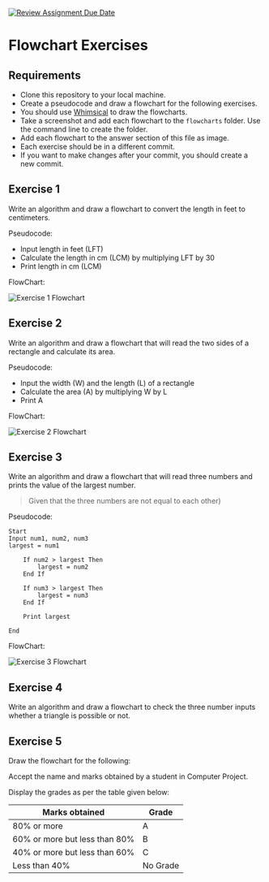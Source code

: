 [![Review Assignment Due Date](https://classroom.github.com/assets/deadline-readme-button-22041afd0340ce965d47ae6ef1cefeee28c7c493a6346c4f15d667ab976d596c.svg)](https://classroom.github.com/a/gOIoHK0u)

# Flowchart Exercises

## Requirements

- Clone this repository to your local machine.
- Create a pseudocode and draw a flowchart for the following exercises.
- You should use [Whimsical](https://whimsical.com) to draw the flowcharts.
- Take a screenshot and add each flowchart to the `flowcharts` folder. Use the command line to create the folder.
- Add each flowchart to the answer section of this file as image.
- Each exercise should be in a different commit.
- If you want to make changes after your commit, you should create a new commit.

## Exercise 1

Write an algorithm and draw a flowchart to convert the length in feet to centimeters.

Pseudocode:

- Input length in feet (LFT)
- Calculate the length in cm (LCM) by multiplying LFT by 30
- Print length in cm (LCM)

FlowChart:

![Exercise 1 Flowchart](./flowcharts/exercise1_flowchart.png)

## Exercise 2

Write an algorithm and draw a flowchart that will read the two sides of a rectangle and calculate its area.

Pseudocode:

- Input the width (W) and the length (L) of a rectangle
- Calculate the area (A) by multiplying W by L
- Print A

FlowChart:

![Exercise 2 Flowchart](./flowcharts/exercise2_flowchart.png)

## Exercise 3

Write an algorithm and draw a flowchart that will read three numbers and prints the value of the largest number.

> Given that the three numbers are not equal to each other)

Pseudocode:

```
Start
Input num1, num2, num3
largest = num1

    If num2 > largest Then
        largest = num2
    End If

    If num3 > largest Then
        largest = num3
    End If

    Print largest

End
```

FlowChart:

![Exercise 3 Flowchart](./flowcharts/exercise3_flowchart.png)

## Exercise 4

Write an algorithm and draw a flowchart to check the three number inputs whether a triangle is possible or not.

## Exercise 5

Draw the flowchart for the following:

Accept the name and marks obtained by a student in Computer Project.

Display the grades as per the table given below:

| Marks obtained                | Grade    |
| ----------------------------- | -------- |
| 80% or more                   | A        |
| 60% or more but less than 80% | B        |
| 40% or more but less than 60% | C        |
| Less than 40%                 | No Grade |
